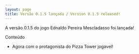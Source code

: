 ```yaml
---
layout: page
title: Versão 0.1.5 lançada / Version 0.1.5 released!
---
```


A versão 0.1.5 do jogo Ednaldo Pereira Mescladasso foi lançada!


Conteúdo
* Agora com o protagonista do Pizza Tower jogavel!
